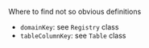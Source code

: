 Where to find not so obvious definitions
- `domainKey`: see `Registry` class
- `tableColumnKey`: see `Table` class

